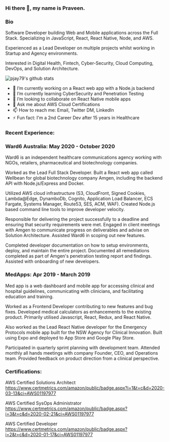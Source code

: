 ### Hi there 👋, my name is Praveen. 

### Bio

Software Developer building Web and Mobile applications across the Full Stack. Specializing in JavaScript, React, React Native, Node, and AWS. 

Experienced as a Lead Developer on multiple projects whilst working in Startup and Agency environments. 

Interested in Digital Health, Fintech, Cyber-Security, Cloud Computing, DevOps, and Solution Architecture.

![pjay79's github stats](https://github-readme-stats.vercel.app/api?username=pjay79&show_icons=true&theme=cobalt)

- 🔭 I’m currently working on a React web app with a Node.js backend
- 🌱 I’m currently learning CyberSecurity and Penetration Testing
- 👯 I’m looking to collaborate on React Native mobile apps
- 💬 Ask me about AWS Cloud Certifications
- 📫 How to reach me: Email, Twitter DM, LinkedIn
- ⚡ Fun fact: I'm a 2nd Career Dev after 15 years in Healthcare

### Recent Experience:

### Ward6 Australia: May 2020 - October 2020

Ward6 is an independent healthcare communications agency working with NGOs, retailers, pharmaceutical and biotechnology companies.

Worked as the Lead Full Stack Developer. Built a React web app called Wellbean for global biotechnology company Amgen, including the backend API with Node.js/Express and Docker.

Utilized AWS cloud infrastructure (S3, CloudFront, Signed Cookies, Lambda@Edge, DynamboDb, Cognito, Application Load Balancer, ECS Fargate, Systems Manager, Route53, SES, ACM, WAF). Created Node.js based command line tools to improve developer velocity.

Responsible for delivering the project successfully to a deadline and ensuring that security requirements were met. Engaged in client meetings with Amgen to communicate progress on deliverables and advise on Solution Architecture. Assisted Ward6 in scoping out new features.

Completed developer documentation on how to setup environments, deploy, and maintain the entire project. Documented all remediations completed as part of Amgen's penetration testing report and findings. Assisted with onboarding of new developers.

### MedApps: Apr 2019 - March 2019

Med app is a web dashboard and mobile app for accessing clinical and hospital guidelines, communicating with clinicians, and facilitating education and training.

Worked as a Frontend Developer contributing to new features and bug fixes. Developed medical calculators as enhancements to the existing product. Primarily utilised Javascript, React, Redux, and React Native.

Also worked as the Lead React Native developer for the Emergency Protocols mobile app built for the NSW Agency for Clinical Innovation. Built using Expo and deployed to App Store and Google Play Store.

Participated in quarterly sprint planning with development team. Attended monthly all hands meetings with company Founder, CEO, and Operations team. Provided feedback on product direction from a clinical perspective.

### Certifications:

AWS Certified Solutions Architect  
https://www.certmetrics.com/amazon/public/badge.aspx?i=1&t=c&d=2020-03-13&ci=AWS01197977

AWS Certified SysOps Administrator  
https://www.certmetrics.com/amazon/public/badge.aspx?i=3&t=c&d=2020-02-21&ci=AWS01197977

AWS Certified Developer  
https://www.certmetrics.com/amazon/public/badge.aspx?i=2&t=c&d=2020-01-17&ci=AWS01197977
